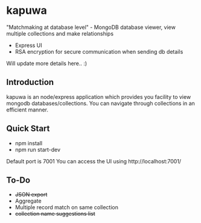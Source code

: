 # kapuwa
"Matchmaking at database level" - MongoDB database viewer, view multiple collections and make relationships

* Express UI
* RSA encryption for secure communication when sending db details

Will update more details here.. :)


## Introduction
kapuwa is an node/express application which provides you facility to view mongodb databases/collections. You can navigate through collections in an efficient manner.

## Quick Start
* npm install
* npm run start-dev

Default port is 7001
You can access the UI using http://localhost:7001/

## To-Do
* ~~JSON export~~
* Aggregate
* Multiple record match on same collection
* ~~collection name suggestions list~~
